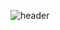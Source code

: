 ![header](https://capsule-render.vercel.app/api?type=wave&color=auto&height=300&section=header&text=yunjeong's%20GITHUB&fontSize=90)

